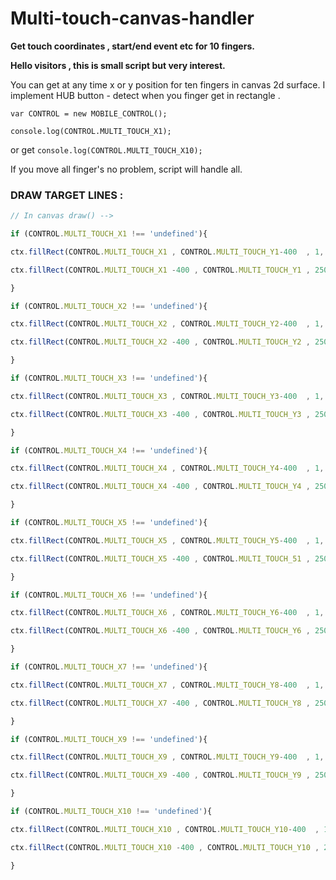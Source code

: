 
# Multi-touch-canvas-handler #


<b>Get touch coordinates , start/end event etc  for 10 fingers.

Hello visitors , this is small script but very interest.</b>

You can get at any time x or y position for ten fingers in canvas 2d surface.
I implement HUB button - detect when you finger get in rectangle .

```
var CONTROL = new MOBILE_CONTROL();

console.log(CONTROL.MULTI_TOUCH_X1);
```

or get ```console.log(CONTROL.MULTI_TOUCH_X10);```

If you move all finger's no problem, script will handle all.

### DRAW TARGET LINES : ###

```javascript
// In canvas draw() -->

if (CONTROL.MULTI_TOUCH_X1 !== 'undefined'){

ctx.fillRect(CONTROL.MULTI_TOUCH_X1 , CONTROL.MULTI_TOUCH_Y1-400  , 1, 2500);

ctx.fillRect(CONTROL.MULTI_TOUCH_X1 -400 , CONTROL.MULTI_TOUCH_Y1 , 2500, 1);

}

if (CONTROL.MULTI_TOUCH_X2 !== 'undefined'){

ctx.fillRect(CONTROL.MULTI_TOUCH_X2 , CONTROL.MULTI_TOUCH_Y2-400  , 1, 2500);

ctx.fillRect(CONTROL.MULTI_TOUCH_X2 -400 , CONTROL.MULTI_TOUCH_Y2 , 2500, 1);

}

if (CONTROL.MULTI_TOUCH_X3 !== 'undefined'){

ctx.fillRect(CONTROL.MULTI_TOUCH_X3 , CONTROL.MULTI_TOUCH_Y3-400  , 1, 2500);

ctx.fillRect(CONTROL.MULTI_TOUCH_X3 -400 , CONTROL.MULTI_TOUCH_Y3 , 2500, 1);

}

if (CONTROL.MULTI_TOUCH_X4 !== 'undefined'){

ctx.fillRect(CONTROL.MULTI_TOUCH_X4 , CONTROL.MULTI_TOUCH_Y4-400  , 1, 2500);

ctx.fillRect(CONTROL.MULTI_TOUCH_X4 -400 , CONTROL.MULTI_TOUCH_Y4 , 2500, 1);

}

if (CONTROL.MULTI_TOUCH_X5 !== 'undefined'){

ctx.fillRect(CONTROL.MULTI_TOUCH_X5 , CONTROL.MULTI_TOUCH_Y5-400  , 1, 2500);

ctx.fillRect(CONTROL.MULTI_TOUCH_X5 -400 , CONTROL.MULTI_TOUCH_51 , 2500, 1);

}

if (CONTROL.MULTI_TOUCH_X6 !== 'undefined'){

ctx.fillRect(CONTROL.MULTI_TOUCH_X6 , CONTROL.MULTI_TOUCH_Y6-400  , 1, 2500);

ctx.fillRect(CONTROL.MULTI_TOUCH_X6 -400 , CONTROL.MULTI_TOUCH_Y6 , 2500, 1);

}

if (CONTROL.MULTI_TOUCH_X7 !== 'undefined'){

ctx.fillRect(CONTROL.MULTI_TOUCH_X7 , CONTROL.MULTI_TOUCH_Y8-400  , 1, 2500);

ctx.fillRect(CONTROL.MULTI_TOUCH_X7 -400 , CONTROL.MULTI_TOUCH_Y8 , 2500, 1);

}

if (CONTROL.MULTI_TOUCH_X9 !== 'undefined'){

ctx.fillRect(CONTROL.MULTI_TOUCH_X9 , CONTROL.MULTI_TOUCH_Y9-400  , 1, 2500);

ctx.fillRect(CONTROL.MULTI_TOUCH_X9 -400 , CONTROL.MULTI_TOUCH_Y9 , 2500, 1);

}

if (CONTROL.MULTI_TOUCH_X10 !== 'undefined'){

ctx.fillRect(CONTROL.MULTI_TOUCH_X10 , CONTROL.MULTI_TOUCH_Y10-400  , 1, 2500);

ctx.fillRect(CONTROL.MULTI_TOUCH_X10 -400 , CONTROL.MULTI_TOUCH_Y10 , 2500, 1);

}
```

  
